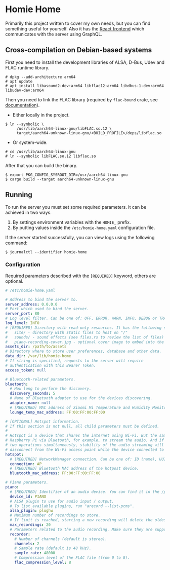 # Homie Home
Primarily this project written to cover my own needs, but you can find something useful for
yourself. Also it has the [React frontend](https://github.com/lem0nez/homie-panel) which
communicates with the server using GraphQL.

## Cross-compilation on Debian-based systems
First you need to install the development libraries of ALSA, D-Bus, Udev and FLAC runtime
library.

```
# dpkg --add-architecture arm64
# apt update
# apt install libasound2-dev:arm64 libflac12:arm64 libdbus-1-dev:arm64 libudev-dev:arm64
```

Then you need to link the FLAC library (required by `flac-bound` crate,
see [documentation](https://docs.rs/flac-bound/0.3.0/flac_bound/index.html#building-)).
- Either locally in the project.
```
$ ln --symbolic \
     /usr/lib/aarch64-linux-gnu/libFLAC.so.12 \
     target/aarch64-unknown-linux-gnu/<BUILD_PROFILE>/deps/libflac.so
```
- Or system-wide.
```
# cd /usr/lib/aarch64-linux-gnu
# ln --symbolic libFLAC.so.12 libflac.so
```

After that you can build the binary.

```
$ export PKG_CONFIG_SYSROOT_DIR=/usr/aarch64-linux-gnu
$ cargo build --target aarch64-unknown-linux-gnu
```

## Running
To run the server you must set some required parameters. It can be achieved in two ways.
1. By settings environment variables with the `HOMIE_` prefix.
2. By putting values inside the `/etc/homie-home.yaml` configuration file.

If the server started successfully, you can view logs using the following command:

```
$ journalctl --identifier homie-home
```

### Configuration
Required parameters described with the `[REQUIRED]` keyword, others are optional.

```yaml
# /etc/homie-home.yaml

# Address to bind the server to.
server_address: 0.0.0.0
# Port which used to bind the server.
server_port: 80
# Log level filter. Can be one of: OFF, ERROR, WARN, INFO, DEBUG or TRACE.
log_level: INFO
# [REQUIRED] Directory with read-only resources. It has the following structure:
#   site/ - directory with static files to host on "/"
#   sounds/ - sound effects (see files.rs to review the list of files)
#   piano-recording-cover.jpg - optional cover image to embed into the piano recordings
assets_dir: /path/to/assets
# Directory where to store user preferences, database and other data.
data_dir: /var/lib/homie-home
# If string is specified, requests to the server will require
# authentication with this Bearer Token.
access_token: null

# Bluetooth-related parameters.
bluetooth:
  # How long to perform the discovery.
  discovery_seconds: 5
  # Name of Bluetooth adapter to use for the devices discovering.
  adapter_name: null
  # [REQUIRED] MAC address of Xiaomi Mi Temperature and Humidity Monitor 2 (LYWSD03MMC).
  lounge_temp_mac_address: FF:00:FF:00:FF:00

# [OPTIONAL] Hotspot information.
# If this section is not null, all child parameters must be defined.
#
# Hotspot is a device that shares the internet using Wi-Fi. But the same device can connect to
# Raspberry Pi via Bluetooth, for example, to stream the audio. And if the same device will do these
# two operations simultaneously, stability of the audio streaming will be bad. So, we temporary
# disconnect from the Wi-Fi access point while the device connected to us via Bluetooth.
hotspot:
  # [REQUIRED] NetworkManager connection. Can be one of: ID (name), UUID or path.
  connection: AP
  # [REQUIRED] Bluetooth MAC address of the hotpost device.
  bluetooth_mac_address: FF:00:FF:00:FF:00

# Piano parameters.
piano:
  # [REQUIRED] Identifier of an audio device. You can find it in the /proc/asound/cards file.
  device_id: PIANO
  # ALSA plugin to use for audio input / output.
  # To list available plugins, run "arecord --list-pcms".
  alsa_plugin: plughw
  # Maximum number of recordings to store.
  # If limit is reached, starting a new recording will delete the oldest one.
  max_recordings: 20
  # Parameters related to the audio recording. Make sure they are supported by your device.
  recorder:
    # Number of channels (default is stereo).
    channels: 2
    # Sample rate (default is 48 kHz).
    sample_rate: 48000
    # Compression level of the FLAC file (from 0 to 8).
    flac_compression_level: 8
```
